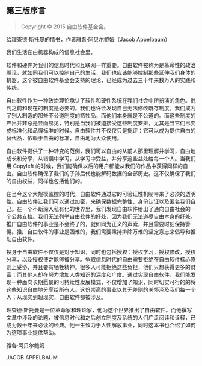 ## 第三版序言

>Copyright © 2015 自由软件基金会。

给理查德·斯托曼的情书，作者雅各·阿贝尔鲍姆（Jacob Appelbaum）

我们生活在由机器构成的信息社会里。

软件和硬件对我们的信息时代和互联网一样重要。自由软件被称为是革命性的政治理论，就如同我们可以控制自己的生活，我们也应该能够控制那些延伸我们身体的机器。这个被自由软件基金会支持的理论，已经成为过去三十年来数万人的实践和传统。

自由软件作为一种政治理论承认了软件和硬件系统在我们社会中所扮演的角色。批判之前和现在的制度是必要的。我们也许会发现自己无法修改既存制度。我们成为了别人制造的那些不公道制度的牺牲品，而他们本身就是不公道的。而这些制度的产出并非总是显而易见，特别是当我们被迫接受这些制度安排，尤其是当它们已变成标准化和品牌标准的时候。自由软件并不仅仅只是批评：它可以成为提供自由的替代品，依赖于自由的标准，自由地为大众使用。

自由软件提供了一种转变的范例，我们可以自由的从前人那里理解并学习，自由地成长和分享，从错误中学习，从学习中受益，并分享这些益处给每一个人。当我们用 Copyleft 的时候，我们能确保以后的用户都能从我们的作品中获得同样的自由。自由软件确保了我们的子孙后代也能解码数据的全部历史。这不仅确保了我们的自由权益，同样也包括他们的。

在当今这个大规模监控的时代，自由软件通过它的可验证性机制带来了必须的透明性。自由软件让我们可以通过加密，来确保数据完整性、身份认证以及匿名我们自己。在一个不断深入私有化的世界里，我们发现自由软件给出了通向自由社会的一个公共支柱。我们无法列举自由软件的好处，因为我们无法道尽自由本身的好处。推广自由软件的事业是不会终了的，就如同为正义的声索，并且需要时刻保持警惕。推广自由软件的事业是困难的，我们需要秉持排除万难的坚定意志来倡导和推动自由软件。

投身于自由软件不仅仅是对于知识，同时也包括授权：授权学习，授权修改，授权分享，以及授权使之能够被分享。争取信息时代的自由需要拒绝在自由软件核心原则上妥协，并且要有牺牲精神。很多人可能拒绝这些负担，他们只想获得更多的财富；而其他人却在努力增加人类知识的深度和广度。通过实现自由软件，我们能发现一种面向长期愿景的可持续性发展模式，不仅增加了知识，同时切实可行的的将这些知识自由地分享给所有人。这份崇高的事业以其无差别的关怀泽及我们每一个人；从现实到超现实，自由软件都被涉及。

理查德·斯托曼是一位革命家和理论家，他为这个世界推出了自由软件。而他撰写文章中涉及的论题，被信息时代和之后创立制度及系统的人们广泛阅读和诠释，已成为数十年来必读的经典。他一生致力于人性解放事业，同时这本书也介绍了如何为这项事业提供帮助。

雅各·阿贝尔鲍姆

JACOB APPELBAUM

